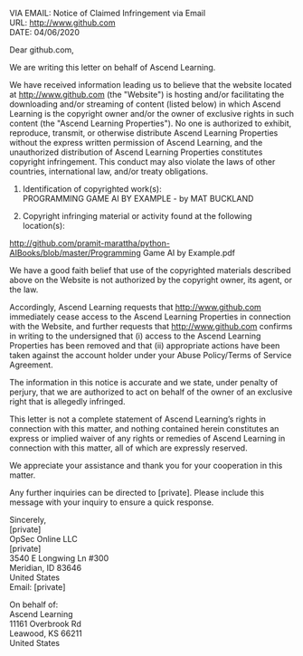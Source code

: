 VIA EMAIL: Notice of Claimed Infringement via Email   
URL: http://www.github.com   
DATE: 04/06/2020   
   
Dear github.com,   
   
We are writing this letter on behalf of Ascend Learning.   
   
We have received information leading us to believe that the website located at http://www.github.com (the "Website") is hosting and/or facilitating the downloading and/or streaming of content (listed below) in which Ascend Learning is the copyright owner and/or the owner of exclusive rights in such content (the "Ascend Learning Properties"). No one is authorized to exhibit, reproduce, transmit, or otherwise distribute Ascend Learning Properties without the express written permission of Ascend Learning, and the unauthorized distribution of Ascend Learning Properties constitutes copyright infringement. This conduct may also violate the laws of other countries, international law, and/or treaty obligations.   
   
1. Identification of copyrighted work(s):   
PROGRAMMING GAME AI BY EXAMPLE - by MAT BUCKLAND   
   
2. Copyright infringing material or activity found at the following location(s):   
   
http://github.com/pramit-marattha/python-AIBooks/blob/master/Programming Game AI by Example.pdf   
   
We have a good faith belief that use of the copyrighted materials described above on the Website is not authorized by the copyright owner, its agent, or the law.   
   
Accordingly, Ascend Learning requests that http://www.github.com immediately cease access to the Ascend Learning Properties in connection with the Website, and further requests that http://www.github.com confirms in writing to the undersigned that (i) access to the Ascend Learning Properties has been removed and that (ii) appropriate actions have been taken against the account holder under your Abuse Policy/Terms of Service Agreement.   
   
The information in this notice is accurate and we state, under penalty of perjury, that we are authorized to act on behalf of the owner of an exclusive right that is allegedly infringed.   
   
This letter is not a complete statement of Ascend Learning’s rights in connection with this matter, and nothing contained herein constitutes an express or implied waiver of any rights or remedies of Ascend Learning in connection with this matter, all of which are expressly reserved.   
   
We appreciate your assistance and thank you for your cooperation in this matter.   
   
Any further inquiries can be directed to [private]. Please include this message with your inquiry to ensure a quick response.   
   
Sincerely,   
[private]  
OpSec Online LLC   
[private]  
3540 E Longwing Ln #300   
Meridian, ID 83646   
United States   
Email: [private]
   
On behalf of:   
Ascend Learning   
11161 Overbrook Rd   
Leawood, KS 66211   
United States   
